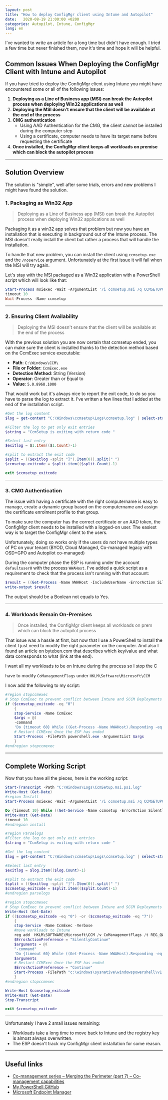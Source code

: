 ```yaml
---
layout: post
title: "How to deploy ConfigMgr client using Intune and Autopilot"
date:   2020-08-19 21:00:00 +0200
categories: Autopilot, Intune, ConfigMgr
lang: en
---
```


I've wanted to write an article for a long time but didn't have enough. I tried a few time but never finished them, now it's time and hope it will be helpful.

## Common Issues When Deploying the ConfigMgr Client with Intune and Autopilot

If you have tried to deploy the ConfigMgr client using Intune you might have encountered some or all of the following issues:

1. **Deploying as a Line of Business app (MSI) can break the Autopilot process when deploying Win32 applications as well**
2. **Deploying the MSI doesn't ensure that the client will be available at the end of the process**
3. **CMG authentication**
   - Using AAD Authentication for the CMG, the client cannot be installed during the computer step
   - Using a certificate, computer needs to have its target name before requesting the certificate
4. **Once installed, the ConfigMgr client keeps all workloads on premise which can block the autopilot process**

---

## Solution Overview

The solution is "simple", well after some trials, errors and new problems I might have found the solution.

### 1. Packaging as Win32 App

> Deploying as a Line of Business app (MSI) can break the Autopilot process when deploying Win32 applications as well

Packaging it as a win32 app solves that problem but now you have an installation that is executing in background out of the Intune process. The MSI doesn't really install the client but rather a process that will handle the installation.

To handle that new problem, you can install the client using `ccmsetup.exe` and the `/noservice` argument. Unfortunately at the first issue it will fail when the MSI will try again.

Let's stay with the MSI packaged as a Win32 application with a PowerShell script which will look like that:

```powershell
Start-Process msiexec -Wait -ArgumentList '/i ccmsetup.msi /q CCMSETUPCMD="CCMHOSTNAME=CMG.CLOUDAPP.NET/CCM_Proxy_MutualAuth/<id> SMSSiteCode=P01 SMSMP=mp.ad.local AADTENANTID=11111111-1111-1111-1111-111111111111 AADCLIENTAPPID=22222222-2222-2222-2222-222222222222 AADRESOURCEURI=https://ConfigMgr /nocrlcheck"'
timeout 10
Wait-Process -Name ccmsetup
```

---

### 2. Ensuring Client Availability

> Deploying the MSI doesn't ensure that the client will be available at the end of the process

With the previous solution you are now certain that ccmsetup ended, you can make sure the client is installed thanks to the detection method based on the CcmExec service executable:

- **Path**: `C:\Windows\CCM\`
- **File or Folder**: `CcmExec.exe`
- **Detection Method**: String (Version)
- **Operator**: Greater than or Equal to
- **Value**: `5.0.8968.1000`

That would work but it's always nice to report the exit code, to do so you have to parse the log to extract it. I've written a few lines that I added at the end of the installation script.

```powershell
#Get the log content
$log = get-content "C:\Windows\ccmsetup\Logs\ccmsetup.log" | select-string $string

#Filter the log to get only exit entries
$string = "CcmSetup is exiting with return code "

#Select last entry
$exitlog = $1.Item(($1.Count)-1)

#split to extract the exit code
$split = (($exitlog -split "]").Item(0)).split(" ")
$ccmsetup_exitcode = $split.item(($split.Count)-1)

exit $ccmsetup_exitcode
```

---

### 3. CMG Authentication

The issue with having a certificate with the right computername is easy to manage, create a dynamic group based on the computername and assign the certificate enrolment profile to that group.

To make sure the computer has the correct certificate or an AAD token, the ConfigMgr client needs to be installed with a logged-on user. The easiest way is to target the ConfigMgr client to the users.

Unfortunately, doing so works only if the users do not have multiple types of PC on your tenant (BYOD, Cloud Managed, Co-managed legacy with OSD+GPO and Autopilot co-managed)

During the computer phase the ESP is running under the account `defaultuser0` with the process `WWAHost`. I've added a quick script as a requirement to check that the process isn't running with that account:

```powershell
$result = ((Get-Process -Name WWAHost -IncludeUserName -ErrorAction SilentlyContinue).UserName | select-string defaultuser0) -ne $null
write-output $result
```

The output should be a Boolean not equals to Yes.

---

### 4. Workloads Remain On-Premises

> Once installed, the ConfigMgr client keeps all workloads on prem which can block the autopilot process

That issue was a hassle at first, but now that I use a PowerShell to install the client I just need to modify the right parameter on the computer. And also I found an article on byteben.com that describes which key/value and what data corresponds to what (link at the end).

I want all my workloads to be on Intune during the process so I stop the C

have to modify `CoManagementFlags` under `HKLM\Software\Microsoft\CCM`

I now add the following to my script:

```powershell
#region stopccmexec
# Stop CcmExec to prevent conflict between Intune and SCCM Deployments
if ($ccmsetup_exitcode -eq "0")
    {
    stop-Service -Name CcmExec
    $args = @(
    -command
    'Do {timeout 60} While ((Get-Process -Name WWAHost).Responding -eq $true) Start-Service -Name CcmExec ; timeout 60 ; reg add  HKLM\SOFTWARE\Microsoft\CCM /v CoManagementFlags /t REG_QWORD /f /d 255')
    # Restart CCMExec Once the ESP has ended
    Start-Process -FilePath powershell.exe -ArgumentList $args
    }
#endregion stopccmexec
```

---

## Complete Working Script

Now that you have all the pieces, here is the working script:

```powershell
Start-Transcript -Path "C:\Windows\Logs\CcmSetup.msi.ps1.log"
Write-Host (Get-Date)
#region Install
Start-Process msiexec -Wait -ArgumentList '/i ccmsetup.msi /q CCMSETUPCMD="CCMHOSTNAME=CMG.CLOUDAPP.NET/CCM_Proxy_MutualAuth/<id> SMSSiteCode=P01 SMSMP=mp.ad.local AADTENANTID=11111111-1111-1111-1111-111111111111 AADCLIENTAPPID=22222222-2222-2222-2222-222222222222 AADRESOURCEURI=https://ConfigMgr /nocrlcheck"'

Do {timeout 10} While ((Get-Service -Name ccmsetup -ErrorAction SilentlyContinue) -ne $null)
Write-Host (Get-Date)
timeout 10
#endregion install

#region Parselogs
#Filter the log to get only exit entries
$string = "CcmSetup is exiting with return code "

#Get the log content
$log = get-content "C:\Windows\ccmsetup\Logs\ccmsetup.log" | select-string $string

#Select last entry
$exitlog = $log.Item(($log.Count)-1)

#split to extract the exit code
$split = (($exitlog -split "]").Item(0)).split(" ")
$ccmsetup_exitcode = $split.item(($split.Count)-1)
#endregion parselogs

#region stopccmexec
# Stop CcmExec to prevent conflict between Intune and SCCM Deployments
Write-Host (Get-Date)
if (($ccmsetup_exitcode -eq "0") -or ($ccmsetup_exitcode -eq "7"))
    {
    stop-Service -Name CcmExec -Verbose
    #move workloads to Intune
    reg add  HKLM\SOFTWARE\Microsoft\CCM /v CoManagementFlags /t REG_QWORD /f /d 255
    $ErrorActionPreference = "SilentlyContinue"
    $arguments = @(
    "-command"
    'Do {timeout 60} While ((Get-Process -Name WWAHost).Responding -eq $true) Start-Service -Name CcmExec -verbose;  Timeout 240; Invoke-WMIMethod -ComputerName $env:computername -Namespace root\ccm -Class SMS_CLIENT -Name TriggerSchedule "{00000000-0000-0000-0000-000000000021}"; timeout 1200; reg add  HKLM\SOFTWARE\Microsoft\CCM /v CoManagementFlags /t REG_QWORD /f /d 255 >> C:\Windows\Logs\CcmSetup.msi.ps1.log')
    $arguments
    # Restart CCMExec Once the ESP has ended
    $ErrorActionPreference = "Continue"
    Start-Process -FilePath "c:\windows\sysnative\windowspowershell\v1.0\powershell.exe" -ArgumentList $arguments
    }
#endregion stopccmexec

Write-Host $ccmsetup_exitcode
Write-Host (Get-Date)
Stop-Transcript

exit $ccmsetup_exitcode
```

---

Unfortunately I have 2 small issues remaining:

- Workloads take a long time to move back to Intune and the registry key is almost always overwritten.
- The ESP doesn't track my ConfigMgr client installation for some reason.

---

## Useful links

- [Co-management series – Merging the Perimeter (part 7) – Co-management capabilities](https://byteben.com/bb/co-management-series-merging-the-perimeter-part-7-co-management-capabilities/)
- [My PowerShell GitHub](https://github.com/ncheymol/PowerShell)
- [Microsoft Endpoint Manager](https://endpoint.microsoft.com/)